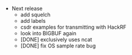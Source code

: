 * Next release
  * add squelch
  * add labels
  * csdr examples for transmitting with HackRF
  * look into BIGBUF again
  * [DONE] exclusively uses ncat
  * [DONE] fix OS sample rate bug 